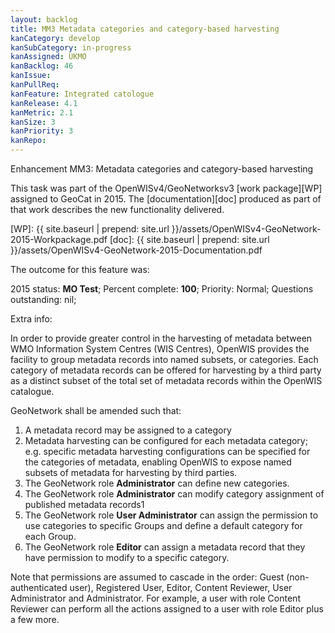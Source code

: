 ```yaml
---
layout: backlog
title: MM3 Metadata categories and category-based harvesting
kanCategory: develop
kanSubCategory: in-progress
kanAssigned: UKMO
kanBacklog: 46
kanIssue:
kanPullReq:
kanFeature: Integrated catologue
kanRelease: 4.1
kanMetric: 2.1
kanSize: 3
kanPriority: 3
kanRepo:
---
```

Enhancement MM3: Metadata categories and category-based harvesting

This task was part of the OpenWISv4/GeoNetworksv3 [work package][WP] assigned to GeoCat in 2015.  The [documentation][doc] produced as part of that work describes the new functionality delivered.

[WP]: {{ site.baseurl | prepend: site.url }}/assets/OpenWISv4-GeoNetwork-2015-Workpackage.pdf
[doc]: {{ site.baseurl | prepend: site.url }}/assets/OpenWISv4-GeoNetwork-2015-Documentation.pdf

The outcome for this feature was:

2015 status: **MO Test**; Percent complete: **100**; Priority: Normal; Questions outstanding: nil;

Extra info:

In order to provide greater control in the harvesting of metadata between WMO Information System Centres (WIS Centres), OpenWIS provides the facility to group metadata records into named subsets, or categories. Each category of metadata records can be offered for harvesting by a third party as a distinct subset of the total set of metadata records within the OpenWIS catalogue.

GeoNetwork shall be amended such that:

  1. A metadata record may be assigned to a category
  2. Metadata harvesting can be configured for each metadata category; e.g. specific metadata harvesting configurations can be specified for the categories of metadata, enabling OpenWIS to expose named subsets of metadata for harvesting by third parties.
  3. The GeoNetwork role **Administrator** can define new categories.
  4. The GeoNetwork role **Administrator** can modify category assignment of published metadata records1
  5. The GeoNetwork role **User Administrator** can assign the permission to use categories to specific Groups and define a default category for each Group.
  6. The GeoNetwork role **Editor** can assign a metadata record that they have permission to modify to a specific category.

Note that permissions are assumed to cascade in the order: Guest (non-authenticated user), Registered User, Editor, Content Reviewer, User Administrator and Administrator. For example, a user with role Content Reviewer can perform all the actions assigned to a user with role Editor plus a few more.
